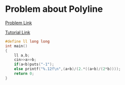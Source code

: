 # Problem about Polyline

[Problem Link](https://codeforces.com/contest/578/problem/A)

[Tutorial Link](https://codeforces.com/blog/entry/20368)

```cpp
#define ll long long
int main()
{
    ll a,b;
    cin>>a>>b;
    if(a<b)puts("-1");
    else printf("%.12f\n",(a+b)/(2.*((a+b)/(2*b))));
    return 0;
}
```
